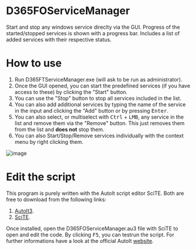 # D365FOServiceManager

Start and stop any windows service direclty via the GUI. Progress of the started/stopped services is shown with a progress bar. Includes a list of added services with their respective status.


# How to use

1.  Run D365FTServiceManager.exe (will ask to be run as administrator).
2.  Once the GUI opened, you can start the predefined services (if you have access to these) by clicking the "Start" button.
3.  You can use the "Stop" button to stop all services included in the list.
4.  You can also add additional services by typing the name of the service in the input and clicking the "Add" button or by pressing <kbd>Enter</kbd>.
5.  You can also select, or multiselect with <kbd>Ctrl</kbd> + <kbd>LMB</kbd>, any service in the list and remove them via the "Remove" button. This just removes them from the list and **does not** stop them.
6.  You can also Start/Stop/Remove services individually with the context menu by right clicking them.

![image](https://user-images.githubusercontent.com/112094138/191783407-28ca1bf7-e66f-4b15-828b-58c313e8eb26.png)
# Edit the script

This program is purely written with the AutoIt script editor SciTE. 
Both are free to download from the following links:
1.  [AutoIt3](https://www.autoitscript.com/site/autoit/downloads/).
2.  [SciTE](https://www.autoitscript.com/site/autoit-script-editor/downloads/).

Once installed, open the D365FOServiceManager.au3 file with SciTE to open and edit the code. By clicking <kbd>F5</kbd>, you can testrun the script.
For further informations have a look at the official AutoIt [website](https://www.autoitscript.com/site/autoit-script-editor/installation/).
